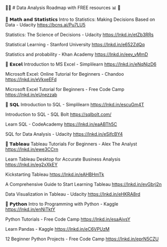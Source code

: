 
👨‍💻 # Data Analysis Roadmap with FREE resources 📊 💸

📌 𝗠𝗮𝘁𝗵 𝗮𝗻𝗱 𝗦𝘁𝗮𝘁𝗶𝘀𝘁𝗶𝗰𝘀
Intro to Statistics: Making Decisions Based on Data - Udacity
https://bcns.ai/Pu7LU5

Statistics: The Science of Decisions - Udacity
https://lnkd.in/etZb3RRs

Statistical Learning - Stanford University
https://lnkd.in/e652ZdQq

Statistics and probability - Khan Academy
https://lnkd.in/eev_vMmD

📌 𝗘𝘅𝗰𝗲𝗹
Introduction to MS Excel - Simplilearn
https://lnkd.in/eNqNjzD6

Microsoft Excel: Online Tutorial for Beginners - Chandoo
https://lnkd.in/eVkxeEFd

Microsoft Excel Tutorial for Beginners - Free Code Camp
https://lnkd.in/eUnezzab

📌 𝗦𝗤𝗟
Introduction to SQL - Simplilearn
https://lnkd.in/escuGm4T

Introduction to SQL - SQL Bolt
https://sqlbolt.com/

Learn SQL - CodeAcademy
https://lnkd.in/eaABTh5C

SQL for Data Analysis - Udacity
https://lnkd.in/eSifcBY4

📌 𝗧𝗮𝗯𝗹𝗲𝗮𝘂
Tableau Tutorials For Beginners - Alex The Analyst
https://lnkd.in/ewe3CCrn

Learn Tableau Desktop for Accurate Business Analysis
https://lnkd.in/eg2xXkEY

Kickstarting Tableau
https://lnkd.in/eAHBHmTk

A Comprehensive Guide to Start Learning Tableau
https://lnkd.in/evGbrj2n

Data Visualization in Tableau - Udacity
https://lnkd.in/eHKRA8rd

📌 𝗣𝘆𝘁𝗵𝗼𝗻
Intro to Programming with Python - Kaggle
https://lnkd.in/enNiTktY

Python Tutorials - Free Code Camp
https://lnkd.in/esaAjvsY

Learn Pandas - Kaggle
https://lnkd.in/eC6VPUzM

12 Beginner Python Projects - Free Code Camp
https://lnkd.in/eprN5CZU
